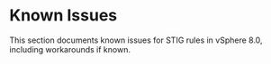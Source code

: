 # Known Issues
This section documents known issues for STIG rules in vSphere 8.0, including workarounds if known.

